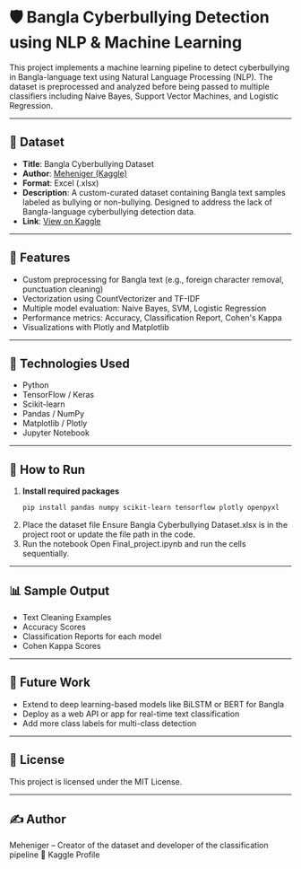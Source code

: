 # 🛡️ Bangla Cyberbullying Detection using NLP & Machine Learning

This project implements a machine learning pipeline to detect cyberbullying in Bangla-language text using Natural Language Processing (NLP). The dataset is preprocessed and analyzed before being passed to multiple classifiers including Naive Bayes, Support Vector Machines, and Logistic Regression.

---

## 📂 Dataset

- **Title**: Bangla Cyberbullying Dataset
- **Author**: [Meheniger (Kaggle)](https://www.kaggle.com/meheniger)
- **Format**: Excel (.xlsx)
- **Description**: A custom-curated dataset containing Bangla text samples labeled as bullying or non-bullying. Designed to address the lack of Bangla-language cyberbullying detection data.
- **Link**: [View on Kaggle](https://www.kaggle.com/meheniger)

---

## 📌 Features

- Custom preprocessing for Bangla text (e.g., foreign character removal, punctuation cleaning)
- Vectorization using CountVectorizer and TF-IDF
- Multiple model evaluation: Naive Bayes, SVM, Logistic Regression
- Performance metrics: Accuracy, Classification Report, Cohen's Kappa
- Visualizations with Plotly and Matplotlib

---

## 🧪 Technologies Used

- Python
- TensorFlow / Keras
- Scikit-learn
- Pandas / NumPy
- Matplotlib / Plotly
- Jupyter Notebook

---

## 🚀 How to Run

1. **Install required packages**
   ```bash
   pip install pandas numpy scikit-learn tensorflow plotly openpyxl
2. Place the dataset file Ensure Bangla Cyberbullying Dataset.xlsx is in the project root or update the file path in the code.
3. Run the notebook Open Final_project.ipynb and run the cells sequentially.

--- 

## 📊 Sample Output

- Text Cleaning Examples
- Accuracy Scores
- Classification Reports for each model
- Cohen Kappa Scores

---

## 🧠 Future Work

- Extend to deep learning-based models like BiLSTM or BERT for Bangla
- Deploy as a web API or app for real-time text classification
- Add more class labels for multi-class detection

--- 

## 📜 License

This project is licensed under the MIT License.

---

## ✍️ Author

Meheniger – Creator of the dataset and developer of the classification pipeline
🔗 Kaggle Profile
